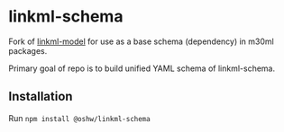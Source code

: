 # linkml-schema

Fork of [linkml-model](https://github.com/linkml/linkml-model/) for use as a base schema (dependency) in m30ml packages.

Primary goal of repo is to build unified YAML schema of linkml-schema.

## Installation

Run `npm install @oshw/linkml-schema`
